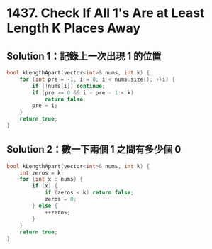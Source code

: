 # 1437. Check If All 1's Are at Least Length K Places Away

## Solution 1：記錄上一次出現 1 的位置

```cpp
bool kLengthApart(vector<int>& nums, int k) {
    for (int pre = -1, i = 0; i < nums.size(); ++i) {
        if (!nums[i]) continue;
        if (pre >= 0 && i - pre - 1 < k)
            return false;
        pre = i;
    }
    return true;
}
```

## Solution 2：數一下兩個 1 之間有多少個 0

```cpp
bool kLengthApart(vector<int>& nums, int k) {
    int zeros = k;
    for (int x : nums) {
        if (x) {
            if (zeros < k) return false;
            zeros = 0;
        } else {
            ++zeros;
        }
    }
    return true;
}
```
